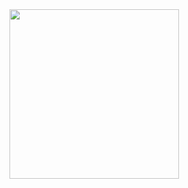 <img src="https://github.com/user-attachments/assets/f3238a85-14d8-444c-bfab-99c538065aaf" width="300"/>
